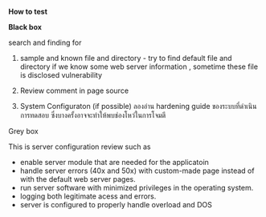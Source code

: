 

**How to test**

**Black box**

search and finding for

1. sample and known file and directory - try to find default file and directory if we know some web server information , sometime these file is disclosed vulnerability

2. Review comment in page source

3. System Configuraton (if possible) ลองอ่าน hardening guide ของระบบที่ดำเนินการทดสอบ ซึ่งบางครั้งอาจจะทำให้พบช่องโหว่ในการโจมตี

Grey box

This is server configuration review such as
- enable server module that are needed for the applicatoin
- handle server errors (40x and 50x) with custom-made page instead of with the default web server pages.
- run server software with minimized privileges in the operating system.
- logging both legitimate acess and errors.
- server is configured to properly handle overload and DOS






